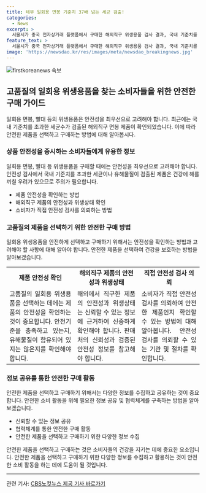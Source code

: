 ```yaml
---
title: 테무 일회용 면봉 기준치 37배 넘는 세균 검출!
categories:
  - News
excerpt: >
  서울시가 중국 전자상거래 플랫폼에서 구매한 해외직구 위생용품 검사 결과, 국내 기준치를 초과하는 세균 및 유해 물질이 검출됐다. 일회용 면봉 9건 중 6건, 종이 빨대 3건이 안전 기준을 넘어섰으며, 이로 인한 피부 및 안과질환 우려가 제기됐다. 또한, 해외 직구 제품의 위생 관리에 취약하다는 문제도 지적됐고, 해당 제품들의 판매 중지를 서울시가 요청할 예정이라고 밝혔다. 더불어, 시민들이 안전성 우려 제품을 신고하고 검사를 요청할 수 있는 방안도 마련 중이다. (문의: jebo@cbs.co.kr, @노컷뉴스, https://url.kr/b71afn)
feature_text: >
  서울시가 중국 전자상거래 플랫폼에서 구매한 해외직구 위생용품 검사 결과, 국내 기준치를 초과하는 세균 및 유해 물질이 검출됐다. 일회용 면봉 9건 중 6건, 종이 빨대 3건이 안전 기준을 넘어섰으며, 이로 인한 피부 및 안과질환 우려가 제기됐다. 또한, 해외 직구 제품의 위생 관리에 취약하다는 문제도 지적됐고, 해당 제품들의 판매 중지를 서울시가 요청할 예정이라고 밝혔다. 더불어, 시민들이 안전성 우려 제품을 신고하고 검사를 요청할 수 있는 방안도 마련 중이다. (문의: jebo@cbs.co.kr, @노컷뉴스, https://url.kr/b71afn)
image: 'https://newsdao.kr/res/images/meta/newsdao_breakingnews.jpg'
---
```


<p><img src="https://newsdao.kr/res/images/meta/newsdao_breakingnews.jpg" alt="firstkoreanews 속보" /></p>

<h2 data-ke-size="size26">고품질의 일회용 위생용품을 찾는 소비자들을 위한 안전한 구매 가이드</h2>

<p data-ke-size="size16">일회용 면봉, 빨대 등의 위생용품은 안전성을 최우선으로 고려해야 합니다. 최근에는 국내 기준치를 초과한 세균수가 검출된 해외직구 면봉 제품이 확인되었습니다. 이에 따라 안전한 제품을 선택하고 구매하는 방법에 대해 알아봅시다.</p>

<h3>상품 안전성을 중시하는 소비자들에게 유용한 정보</h3>

<p data-ke-size="size16">일회용 면봉, 빨대 등 위생용품을 구매할 때에는 안전성을 최우선으로 고려해야 합니다. 안전성 검사에서 국내 기준치를 초과한 세균이나 유해물질이 검출된 제품은 건강에 해를 끼칠 우려가 있으므로 주의가 필요합니다.</p>

<ul>
  <li>제품 안전성을 확인하는 방법</li>
  <li>해외직구 제품의 안전성과 위생상태 확인</li>
  <li>소비자가 직접 안전성 검사를 의뢰하는 방법</li>
</ul>

<h3>고품질의 제품을 선택하기 위한 안전한 구매 방법</h3>

<p data-ke-size="size16">일회용 위생용품을 안전하게 선택하고 구매하기 위해서는 안전성을 확인하는 방법과 고려해야 할 사항에 대해 알아야 합니다. 안전한 제품을 선택하여 건강을 보호하는 방법을 알아보겠습니다.</p>

<table>
  <tr>
    <td style="text-align: center; height: 17px;"><b>제품 안전성 확인</b></td>
    <td style="text-align: center; height: 17px;"><b>해외직구 제품의 안전성과 위생상태</b></td>
    <td style="text-align: center; height: 17px;"><b>직접 안전성 검사 의뢰</b></td>
  </tr>
  <tr>
    <td style="text-align: justify;">고품질의 일회용 위생용품을 선택하는 데에는 제품의 안전성을 확인하는 것이 중요합니다. 안전기준을 충족하고 있는지, 유해물질이 함유되어 있지는 않은지를 확인해야 합니다.</td>
    <td style="text-align: justify;">해외에서 직구한 제품의 안전성과 위생상태는 신뢰할 수 있는 정보에 근거하여 신중하게 확인해야 합니다. 판매처의 신뢰성과 검증된 안전성 정보를 참고해야 합니다.</td>
    <td style="text-align: justify;">소비자가 직접 안전성 검사를 의뢰하여 안전한 제품인지 확인할 수 있는 방법에 대해 알아봅니다. 안전성 검사를 의뢰할 수 있는 기관 및 절차를 확인합니다.</td>
  </tr>
</table>

<h3>정보 공유를 통한 안전한 구매 활동</h3>

<p data-ke-size="size16">안전한 제품을 선택하고 구매하기 위해서는 다양한 정보를 수집하고 공유하는 것이 중요합니다. 안전한 소비 활동을 위해 필요한 정보 공유 및 협력체계를 구축하는 방법을 알아보겠습니다.</p>

<ul>
  <li>신뢰할 수 있는 정보 공유</li>
  <li>협력체계를 통한 안전한 구매 활동</li>
  <li>안전한 제품을 선택하고 구매하기 위한 다양한 정보 수집</li>
</ul>

<p data-ke-size="size16">안전한 제품을 선택하고 구매하는 것은 소비자들의 건강을 지키는 데에 중요한 요소입니다. 안전한 제품을 선택하고 구매하기 위한 다양한 정보를 수집하고 활용하는 것이 안전한 소비 활동을 하는 데에 도움이 될 것입니다.</p>

<hr>

<p data-ke-size="size16">관련 기사: <a href="https://url.kr/b71afn">CBS노컷뉴스 제공 기사 바로가기</a></p>

